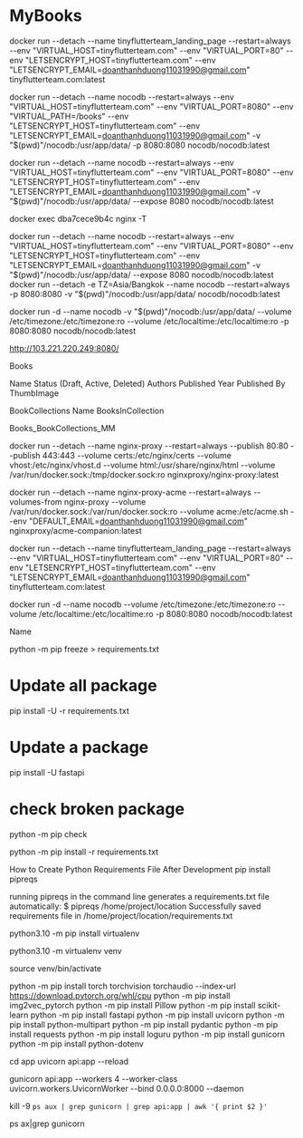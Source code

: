 # MyBooks
 
docker run --detach     --name tinyflutterteam_landing_page     --restart=always     --env "VIRTUAL_HOST=tinyflutterteam.com"     --env "VIRTUAL_PORT=80"     --env "LETSENCRYPT_HOST=tinyflutterteam.com"     --env "LETSENCRYPT_EMAIL=doanthanhduong11031990@gmail.com"     tinyflutterteam.com:latest

docker run --detach --name nocodb --restart=always --env "VIRTUAL_HOST=tinyflutterteam.com"     --env "VIRTUAL_PORT=8080" --env "VIRTUAL_PATH=/books"     --env "LETSENCRYPT_HOST=tinyflutterteam.com"     --env "LETSENCRYPT_EMAIL=doanthanhduong11031990@gmail.com" -v "$(pwd)"/nocodb:/usr/app/data/ -p 8080:8080 nocodb/nocodb:latest

docker run --detach --name nocodb --restart=always --env "VIRTUAL_HOST=tinyflutterteam.com"     --env "VIRTUAL_PORT=8080"      --env "LETSENCRYPT_HOST=tinyflutterteam.com"     --env "LETSENCRYPT_EMAIL=doanthanhduong11031990@gmail.com" -v "$(pwd)"/nocodb:/usr/app/data/ --expose 8080 nocodb/nocodb:latest


docker exec dba7cece9b4c nginx -T

docker run --detach --name nocodb --restart=always --env "VIRTUAL_HOST=tinyflutterteam.com"     --env "VIRTUAL_PORT=8080"      --env "LETSENCRYPT_HOST=tinyflutterteam.com"     --env "LETSENCRYPT_EMAIL=doanthanhduong11031990@gmail.com" -v "$(pwd)"/nocodb:/usr/app/data/ --expose 8080 nocodb/nocodb:latest
docker run --detach -e TZ=Asia/Bangkok --name nocodb --restart=always  -p 8080:8080 -v "$(pwd)"/nocodb:/usr/app/data/ nocodb/nocodb:latest


docker run -d --name nocodb -v "$(pwd)"/nocodb:/usr/app/data/ --volume /etc/timezone:/etc/timezone:ro --volume /etc/localtime:/etc/localtime:ro -p 8080:8080 nocodb/nocodb:latest

http://103.221.220.249:8080/

Books

Name
Status (Draft, Active, Deleted)
Authors
Published Year
Published By
ThumbImage

BookCollections
Name
BooksInCollection

Books_BookCollections_MM





docker run --detach     --name nginx-proxy     --restart=always     --publish 80:80     --publish 443:443     --volume certs:/etc/nginx/certs     --volume vhost:/etc/nginx/vhost.d     --volume html:/usr/share/nginx/html     --volume /var/run/docker.sock:/tmp/docker.sock:ro     nginxproxy/nginx-proxy:latest

docker run --detach     --name nginx-proxy-acme     --restart=always     --volumes-from nginx-proxy     --volume /var/run/docker.sock:/var/run/docker.sock:ro     --volume acme:/etc/acme.sh     --env "DEFAULT_EMAIL=doanthanhduong11031990@gmail.com"     nginxproxy/acme-companion:latest

docker run --detach     --name tinyflutterteam_landing_page     --restart=always     --env "VIRTUAL_HOST=tinyflutterteam.com"     --env "VIRTUAL_PORT=80"     --env "LETSENCRYPT_HOST=tinyflutterteam.com"     --env "LETSENCRYPT_EMAIL=doanthanhduong11031990@gmail.com"     tinyflutterteam.com:latest


docker run -d --name nocodb --volume /etc/timezone:/etc/timezone:ro --volume /etc/localtime:/etc/localtime:ro -p 8080:8080 nocodb/nocodb:latest


Name

python -m pip freeze > requirements.txt
# Update all package
pip install -U -r requirements.txt

# Update a package
pip install -U fastapi

# check broken package
python -m pip check

python -m pip install -r requirements.txt


How to Create Python Requirements File After Development
pip install pipreqs

running pipreqs in the command line generates a requirements.txt file automatically:
$ pipreqs /home/project/location
Successfully saved requirements file in   /home/project/location/requirements.txt

python3.10 -m pip install virtualenv

python3.10 -m virtualenv venv

source venv/bin/activate




python -m pip install torch torchvision torchaudio --index-url https://download.pytorch.org/whl/cpu
python -m pip install img2vec_pytorch
python -m pip install Pillow
python -m pip install scikit-learn
python -m pip install fastapi
python -m pip install uvicorn
python -m pip install python-multipart
python -m pip install pydantic
python -m pip install requests
python -m pip install loguru
python -m pip install gunicorn
python -m pip install python-dotenv

cd app
uvicorn api:app --reload

gunicorn api:app --workers 4 --worker-class uvicorn.workers.UvicornWorker --bind 0.0.0.0:8000  --daemon

kill -9 `ps aux | grep gunicorn | grep api:app | awk '{ print $2 }'`

ps ax|grep gunicorn
